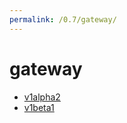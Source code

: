```yaml
---
permalink: /0.7/gateway/
---
```


# gateway



* [v1alpha2](v1alpha2/index.md)
* [v1beta1](v1beta1/index.md)